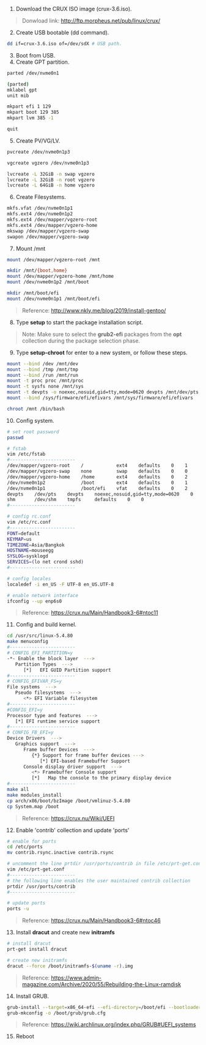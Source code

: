 1. Download the CRUX ISO image (crux-3.6.iso).
> Donwload link: http://ftp.morpheus.net/pub/linux/crux/

2. Create USB bootable (dd command).
```bash
dd if=crux-3.6.iso of=/dev/sdX # USB path.
```
3. Boot from USB.
4. Create GPT partition.
```bash
parted /dev/nvme0n1

(parted)
mklabel gpt
unit mib

mkpart efi 1 129
mkpart boot 129 385
mkpart lvm 385 -1

quit
```
5. Create PV/VG/LV.
```bash
pvcreate /dev/nvme0n1p3

vgcreate vgzero /dev/nvme0n1p3

lvcreate -L 32GiB -n swap vgzero
lvcreate -L 32GiB -n root vgzero
lvcreate -L 64GiB -n home vgzero
```
6. Create Filesystems.
```bash
mkfs.vfat /dev/nvme0n1p1
mkfs.ext4 /dev/nvme0n1p2
mkfs.ext4 /dev/mapper/vgzero-root
mkfs.ext4 /dev/mapper/vgzero-home
mkswap /dev/mapper/vgzero-swap
swapon /dev/mapper/vgzero-swap
```
7. Mount /mnt
```bash
mount /dev/mapper/vgzero-root /mnt

mkdir /mnt/{boot,home}
mount /dev/mapper/vgzero-home /mnt/home
mount /dev/nvme0n1p2 /mnt/boot

mkdir /mnt/boot/efi
mount /dev/nvme0n1p1 /mnt/boot/efi
```
> Reference: http://www.nkly.me/blog/2019/install-gentoo/

8. Type **setup** to start the package installation script.
> Note: Make sure to select the **grub2-efi** packages from the **opt** collection during the package selection phase.

9. Type **setup-chroot** for enter to a new system, or follow these steps.
```bash
mount --bind /dev /mnt/dev
mount --bind /tmp /mnt/tmp
mount --bind /run /mnt/run
mount -t proc proc /mnt/proc
mount -t sysfs none /mnt/sys
mount -t devpts -o noexec,nosuid,gid=tty,mode=0620 devpts /mnt/dev/pts
mount --bind /sys/firmware/efi/efivars /mnt/sys/firmware/efi/efivars

chroot /mnt /bin/bash
```
10. Config system.
```bash
# set root password
passwd

# fstab
vim /etc/fstab
#------------------------
/dev/mapper/vgzero-root    /            ext4    defaults    0    1
/dev/mapper/vgzero-swap    none         swap    defaults    0    0
/dev/mapper/vgzero-home    /home        ext4    defaults    0    2
/dev/nvme0n1p2             /boot        ext4    defaults    0    1
/dev/nvme0n1p1             /boot/efi    vfat    defaults    0    2
devpts    /dev/pts    devpts    noexec,nosuid,gid=tty,mode=0620    0    0
shm       /dev/shm    tmpfs     defaults    0    0
#------------------------

# config rc.conf
vim /etc/rc.conf
#------------------------
FONT=default
KEYMAP=us
TIMEZONE=Asia/Bangkok
HOSTNAME=mouseegg
SYSLOG=sysklogd
SERVICES=(lo net crond sshd)
#------------------------

# config locales
localedef -i en_US -F UTF-8 en_US.UTF-8

# enable network interface
ifconfig --up enp6s0
```
> Reference: https://crux.nu/Main/Handbook3-6#ntoc11

11. Config and build kernel.
```bash
cd /usr/src/linux-5.4.80
make menuconfig
#------------------------
# CONFIG_EFI_PARTITION=y
-*- Enable the block layer  --->
   Partition Types  --->
      [*]   EFI GUID Partition support
#------------------------
# CONFIG_EFIVAR_FS=y
File systems  --->
   Pseudo filesystems  --->
      <*> EFI Variable filesystem
#------------------------
#CONFIG_EFI=y
Processor type and features  --->
   [*] EFI runtime service support
#------------------------
# CONFIG_FB_EFI=y
Device Drivers  --->
   Graphics support  --->
      Frame buffer Devices  --->
         {*} Support for frame buffer devices --->
            [*] EFI-based Framebuffer Support
      Console display driver support  --->
         <*> Framebuffer Console support
         [*]   Map the console to the primary display device
#------------------------
make all
make modules_install
cp arch/x86/boot/bzImage /boot/vmlinuz-5.4.80
cp System.map /boot
```
> Reference: https://crux.nu/Wiki/UEFI

12. Enable 'contrib' collection and update 'ports'
```bash
# enable for ports
cd /etc/ports
mv contrib.rsync.inactive contrib.rsync

# uncomment the line prtdir /usr/ports/contrib in file /etc/prt-get.conf
vim /etc/prt-get.conf
#------------------------
# the following line enables the user maintained contrib collection
prtdir /usr/ports/contrib
#------------------------

# update ports
ports -u
```
> Reference: https://crux.nu/Main/Handbook3-6#ntoc46

13. Install **dracut** and create  new **initramfs**
```bash
# install dracut
prt-get install dracut

# create new initramfs
dracut --force /boot/initramfs-$(uname -r).img
```
> Reference: https://www.admin-magazine.com/Archive/2020/55/Rebuilding-the-Linux-ramdisk

14. Install GRUB.
```bash
grub-install --target=x86_64-efi --efi-directory=/boot/efi --bootloader-id=curx
grub-mkconfig -o /boot/grub/grub.cfg
```
> Reference: https://wiki.archlinux.org/index.php/GRUB#UEFI_systems
15. Reboot